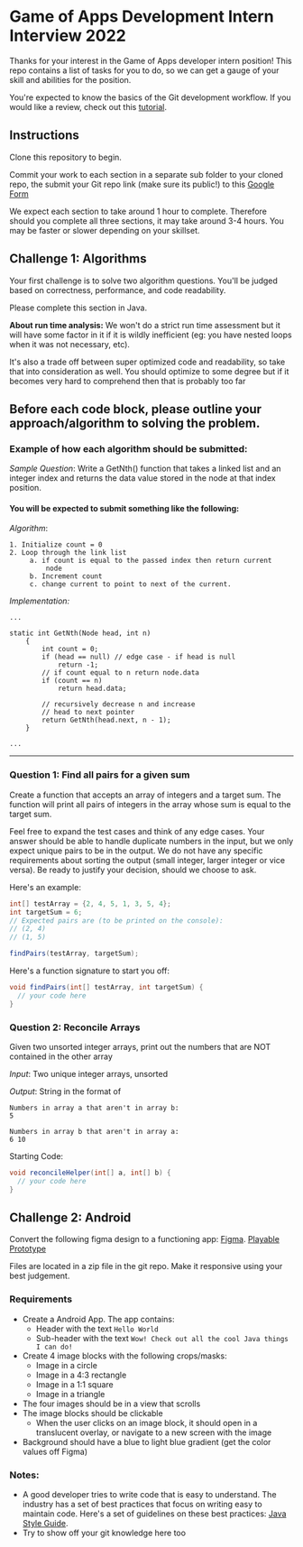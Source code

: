 # Game of Apps Development Intern Interview 2022

Thanks for your interest in the Game of Apps developer intern position! This repo contains a list of tasks for you to do, so we can get a gauge of your skill and abilities for the position.

You're expected to know the basics of the Git development workflow. If you would like a review, check out this [tutorial](https://www.raywenderlich.com/179717/open-source-collaboration-using-git-and-github).

## Instructions

Clone this repository to begin. 

Commit your work to each section in a separate sub folder to your cloned repo, the submit your Git repo link (make sure its public!) to this [Google Form](https://forms.gle/W6NRZYwk936nEmvY6)

We expect each section to take around 1 hour to complete. Therefore should you complete all three sections, it may take around 3-4 hours. You may be faster or slower depending on your skillset. 


## Challenge 1: Algorithms

Your first challenge is to solve two algorithm questions. You'll be judged based on correctness, performance, and code readability. 

Please complete this section in Java.

**About run time analysis:** We won't do a strict run time assessment but it will have some factor in it if it is wildly inefficient (eg: you have nested loops when it was not necessary, etc).  

It's also a trade off between super optimized code and readability, so take that into consideration as well. You should optimize to some degree but if it becomes very hard to comprehend then that is probably too far

Before each code block, please outline your approach/algorithm to solving the problem.
---
### Example of how each algorithm should be submitted: 

*Sample Question*: Write a GetNth() function that takes a linked list and an integer index and returns the data value stored in the node at that index position. 

#### You will be expected to submit something like the following:
*Algorithm*:
```
1. Initialize count = 0
2. Loop through the link list
     a. if count is equal to the passed index then return current
         node
     b. Increment count
     c. change current to point to next of the current.
```
*Implementation:*
```
...

static int GetNth(Node head, int n)
    {
        int count = 0;
        if (head == null) // edge case - if head is null
            return -1;
        // if count equal to n return node.data
        if (count == n)
            return head.data;
 
        // recursively decrease n and increase
        // head to next pointer
        return GetNth(head.next, n - 1);
    }

...
```
---
### Question 1: Find all pairs for a given sum

Create a function that accepts an array of integers and a target sum. The function will print all pairs of integers in the array whose sum is equal to the target sum. 

Feel free to expand the test cases and think of any edge cases. Your answer should be able to handle duplicate numbers in the input, but we only expect unique pairs to be in the output. We do not have any specific requirements about sorting the output  (small integer, larger integer or vice versa). Be ready to justify your decision, should we choose to ask.

Here's an example:

```java
int[] testArray = {2, 4, 5, 1, 3, 5, 4};
int targetSum = 6;
// Expected pairs are (to be printed on the console):
// (2, 4)
// (1, 5)

findPairs(testArray, targetSum);
```

Here's a function signature to start you off:

```java
void findPairs(int[] testArray, int targetSum) {
  // your code here
}
```

### Question 2: Reconcile Arrays

Given two unsorted integer arrays, print out the numbers that are NOT contained in the other array

*Input*: Two unique integer arrays, unsorted

*Output*: String in the format of 
```
Numbers in array a that aren't in array b: 
5

Numbers in array b that aren't in array a: 
6 10
```

Starting Code:
```java
void reconcileHelper(int[] a, int[] b) {
  // your code here
}
```

## Challenge 2: Android 

Convert the following figma design to a functioning app: [Figma](https://www.figma.com/file/wD6IpDv4wQqtJaEa5jWAYy/Android-Test-Mocks?node-id=111%3A8). [Playable Prototype](https://www.figma.com/proto/wD6IpDv4wQqtJaEa5jWAYy/Android-Test-Mocks?scaling=min-zoom&page-id=111%3A8&node-id=1204%3A5&starting-point-node-id=1204%3A6)


Files are located in a zip file in the git repo. Make it responsive using your best judgement.

### Requirements
* Create a Android App. The app contains:
     * Header with the text `Hello World`
     * Sub-header with the text `Wow! Check out all the cool Java things I can do!`
* Create 4 image blocks with the following crops/masks:
     * Image in a circle
     * Image in a 4:3 rectangle
     * Image in a 1:1 square
     * Image in a triangle
* The four images should be in a view that scrolls
* The image blocks should be clickable
     * When the user clicks on an image block, it should open in a translucent overlay, or navigate to a new screen with the image
* Background should have a blue to light blue gradient (get the color values off Figma)

### Notes:

- A good developer tries to write code that is easy to understand. The industry has a set of best practices that focus on writing easy to maintain code. Here's a set of guidelines on these best practices: [Java Style Guide](https://github.com/raywenderlich/java-style-guide).
- Try to show off your git knowledge here too
